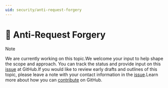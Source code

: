 ```yaml
---
uid: security/anti-request-forgery
---
```

  # 🔧 Anti-Request Forgery

> [!NOTE]
> We are currently working on this topic.We welcome your input to help shape the scope and approach. You can track the status and provide input on this [issue](https://github.com/aspnet/Docs/issues/89) at GitHub.If you would like to review early drafts and outlines of this topic, please leave a note with your contact information in the [issue](https://github.com/aspnet/Docs/issues/89).Learn more about how you can [contribute](https://github.com/aspnet/Docs/blob/master/CONTRIBUTING.md) on GitHub.
